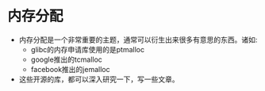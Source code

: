 # 内存分配
- 内存分配是一个非常重要的主题，通常可以衍生出来很多有意思的东西。诸如: 
  - glibc的内存申请库使用的是ptmalloc
  - google推出的tcmalloc
  - facebook推出的jemalloc
- 这些开源的库，都可以深入研究一下，写一些文章。